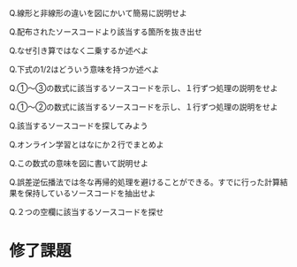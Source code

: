 


Q.線形と非線形の違いを図にかいて簡易に説明せよ

Q.配布されたソースコードより該当する箇所を抜き出せ

Q.なぜ引き算ではなく二乗するか述べよ

Q.下式の1/2はどういう意味を持つか述べよ

Q.①〜③の数式に該当するソースコードを示し、１行ずつ処理の説明をせよ

Q.①〜②の数式に該当するソースコードを示し、１行ずつ処理の説明をせよ

Q.該当するソースコードを探してみよう

Q.オンライン学習とはなにか２行でまとめよ

Q.この数式の意味を図に書いて説明せよ

Q.誤差逆伝播法では冬な再帰的処理を避けることができる。すでに行った計算結果を保持しているソースコードを抽出せよ

Q.２つの空欄に該当するソースコードを探せ

# 修了課題
